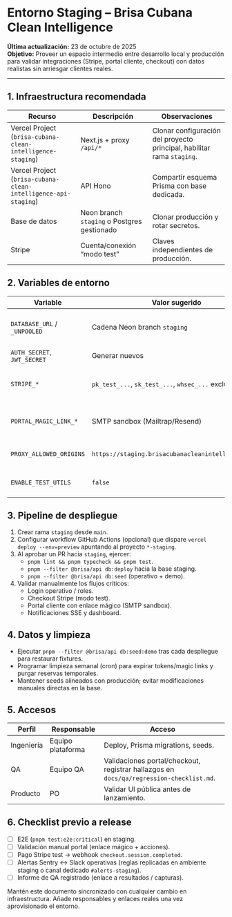 # Entorno Staging – Brisa Cubana Clean Intelligence

**Última actualización:** 23 de octubre de 2025  
**Objetivo:** Proveer un espacio intermedio entre desarrollo local y producción para validar integraciones (Stripe, portal cliente, checkout) con datos realistas sin arriesgar clientes reales.

---

## 1. Infraestructura recomendada

| Recurso                                                        | Descripción                                 | Observaciones                                                          |
| -------------------------------------------------------------- | ------------------------------------------- | ---------------------------------------------------------------------- |
| Vercel Project (`brisa-cubana-clean-intelligence-staging`)     | Next.js + proxy `/api/*`                    | Clonar configuración del proyecto principal, habilitar rama `staging`. |
| Vercel Project (`brisa-cubana-clean-intelligence-api-staging`) | API Hono                                    | Compartir esquema Prisma con base dedicada.                            |
| Base de datos                                                  | Neon branch `staging` o Postgres gestionado | Clonar producción y rotar secretos.                                    |
| Stripe                                                         | Cuenta/conexión “modo test”                 | Claves independientes de producción.                                   |

## 2. Variables de entorno

| Variable                     | Valor sugerido                                       | Comentario                                |
| ---------------------------- | ---------------------------------------------------- | ----------------------------------------- |
| `DATABASE_URL` / `_UNPOOLED` | Cadena Neon branch `staging`                         | No reutilizar credenciales de producción. |
| `AUTH_SECRET`, `JWT_SECRET`  | Generar nuevos                                       | Documentar en vault.                      |
| `STRIPE_*`                   | `pk_test_...`, `sk_test_...`, `whsec_...` exclusivos | Permite probar checkout y webhooks.       |
| `PORTAL_MAGIC_LINK_*`        | SMTP sandbox (Mailtrap/Resend)                       | Validar flujo portal sin clientes reales. |
| `PROXY_ALLOWED_ORIGINS`      | `https://staging.brisacubanacleanintelligence.com`   | Incluye panel/portal autorizados.         |
| `ENABLE_TEST_UTILS`          | `false`                                              | Actívalo solo en QA local controlado.     |

## 3. Pipeline de despliegue

1. Crear rama `staging` desde `main`.
2. Configurar workflow GitHub Actions (opcional) que dispare `vercel deploy --env=preview` apuntando al proyecto `*-staging`.
3. Al aprobar un PR hacia `staging`, ejercer:
   - `pnpm lint && pnpm typecheck && pnpm test`.
   - `pnpm --filter @brisa/api db:deploy` hacia la base staging.
   - `pnpm --filter @brisa/api db:seed` (operativo + demo).
4. Validar manualmente los flujos críticos:
   - Login operativo / roles.
   - Checkout Stripe (modo test).
   - Portal cliente con enlace mágico (SMTP sandbox).
   - Notificaciones SSE y dashboard.

## 4. Datos y limpieza

- Ejecutar `pnpm --filter @brisa/api db:seed:demo` tras cada despliegue para restaurar fixtures.
- Programar limpieza semanal (cron) para expirar tokens/magic links y purgar reservas temporales.
- Mantener seeds alineados con producción; evitar modificaciones manuales directas en la base.

## 5. Accesos

| Perfil     | Responsable       | Acceso                                                                                  |
| ---------- | ----------------- | --------------------------------------------------------------------------------------- |
| Ingeniería | Equipo plataforma | Deploy, Prisma migrations, seeds.                                                       |
| QA         | Equipo QA         | Validaciones portal/checkout, registrar hallazgos en `docs/qa/regression-checklist.md`. |
| Producto   | PO                | Validar UI pública antes de lanzamiento.                                                |

## 6. Checklist previo a release

- [ ] E2E (`pnpm test:e2e:critical`) en staging.
- [ ] Validación manual portal (enlace mágico + acciones).
- [ ] Pago Stripe test → webhook `checkout.session.completed`.
- [ ] Alertas Sentry ↔ Slack operativas (reglas replicadas en ambiente staging o canal dedicado `#alerts-staging`).
- [ ] Informe de QA registrado (enlace a resultados / capturas).

Mantén este documento sincronizado con cualquier cambio en infraestructura. Añade responsables y enlaces reales una vez aprovisionado el entorno.
